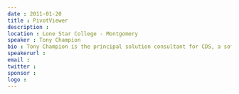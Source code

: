 ```yaml
---
date : 2011-01-20
title : PivotViewer
description : 
location : Lone Star College - Montgomery
speaker : Tony Champion
bio : Tony Champion is the principal solution consultant for CDS, a software solution company and member of the Microsoft Silverlight Partner Program.  Tony has been developing in Microsoft technologies since 1996 and has experience in web applications, desktop applications, graphics, and real-time software.  He is currently focused on providing professional solutions using the latest technologies, including Silverlight, WPF, SharePoint, AJAX, and WCF.
speakerurl : 
email : 
twitter : 
sponsor : 
logo : 
---
```

